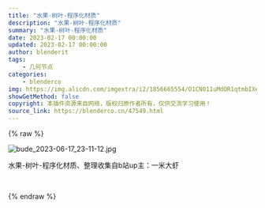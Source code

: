 ```yaml
---
title: "水果-树叶-程序化材质"
description: "水果-树叶-程序化材质"
summary: "水果-树叶-程序化材质"
date: 2023-02-17 00:00:00
updated: 2023-02-17 00:00:00
author: blenderit
tags: 
    - 几何节点
categories:
    - blenderco
img: https://img.alicdn.com/imgextra/i2/1856665554/O1CN011uMdOR1qtmbIXewPj_!!1856665554.jpg
showGetMethod: false
copyright: 本插件资源来自网络，版权归原作者所有，仅供交流学习使用！
source_link: https://blenderco.cn/47549.html
---
```


{% raw %}
<p><img src="https://img.alicdn.com/imgextra/i2/1856665554/O1CN011uMdOR1qtmbIXewPj_!!1856665554.jpg" alt="bude_2023-06-17_23-11-12.jpg"></p><p>水果-树叶-程序化材质、整理收集自b站up主：一米大虾</p><p> </p>
<div style="display: none">blenderco</div>
{% endraw %}